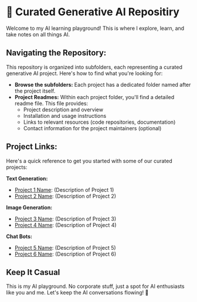 # 🧠 Curated Generative AI Repositiry
Welcome to my AI learning playground! This is where I explore, learn, and take notes on all things AI. 

## Navigating the Repository:

This repository is organized into subfolders, each representing a curated generative AI project. Here's how to find what you're looking for:

* **Browse the subfolders:** Each project has a dedicated folder named after the project itself. 
* **Project Readmes:** Within each project folder, you'll find a detailed readme file. This file provides:
    * Project description and overview
    * Installation and usage instructions
    * Links to relevant resources (code repositories, documentation)
    * Contact information for the project maintainers (optional)

## Project Links:

Here's a quick reference to get you started with some of our curated projects:

**Text Generation:**

*  [Project 1 Name](folder1/): (Description of Project 1)
*  [Project 2 Name](folder2/): (Description of Project 2)

**Image Generation:**

*  [Project 3 Name](folder3/): (Description of Project 3)
*  [Project 4 Name](folder4/): (Description of Project 4)

**Chat Bots:**

*  [Project 5 Name](folder5/): (Description of Project 5)
*  [Project 6 Name](folder6/): (Description of Project 6)

## Keep It Casual

This is my AI playground. No corporate stuff, just a spot for AI enthusiasts like you and me. Let's keep the AI conversations flowing! 🚀
